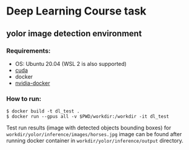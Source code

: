 # Deep Learning Course task

## yolor image detection environment

### Requirements:
- OS: Ubuntu 20.04 (WSL 2 is also supported)
- [cuda](https://docs.nvidia.com/cuda/cuda-installation-guide-linux/index.html)
- docker
- [nvidia-docker](https://docs.nvidia.com/ai-enterprise/deployment-guide/dg-docker.html)

### How to run:

```console
$ docker build -t dl_test .
$ docker run --gpus all -v $PWD/workdir:/workdir -it dl_test
```

Test run results (image with detected objects bounding boxes) for `workdir/yolor/inference/images/horses.jpg` image can be found after running docker container in `workdir/yolor/inference/output` directory.
